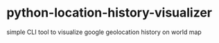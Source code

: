 # python-location-history-visualizer
simple CLI tool to visualize google geolocation history on world map

